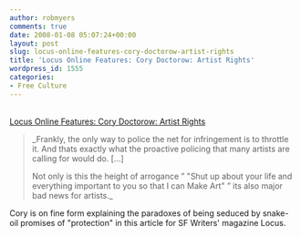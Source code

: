 ```yaml
---
author: robmyers
comments: true
date: 2008-01-08 05:07:24+00:00
layout: post
slug: locus-online-features-cory-doctorow-artist-rights
title: 'Locus Online Features: Cory Doctorow: Artist Rights'
wordpress_id: 1555
categories:
- Free Culture
---
```


[  
Locus Online Features: Cory Doctorow: Artist Rights](http://www.locusmag.com/Features/2008/01/cory-doctorow-artist-rights.html)  


<blockquote>_Frankly, the only way to police the net for infringement is to throttle it. And thats exactly what the proactive policing that many artists are calling for would do. [...]  
  
Not only is this the height of arrogance ” "Shut up about your life and everything important to you so that I can Make Art" ” its also major bad news for artists._</blockquote>

  
  
Cory is on fine form explaining the paradoxes of being seduced by snake-oil promises of "protection" in this article for SF Writers' magazine Locus.  


